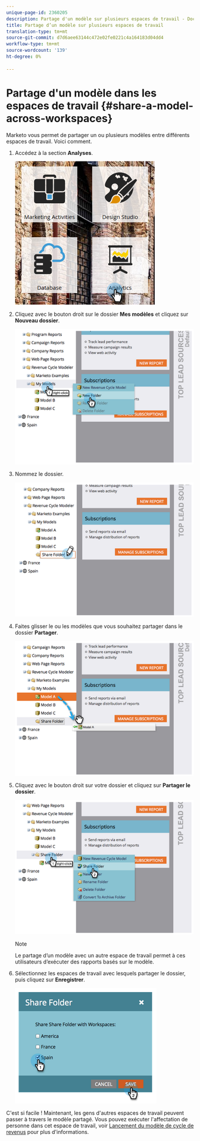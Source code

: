 ```yaml
---
unique-page-id: 2360205
description: Partage d'un modèle sur plusieurs espaces de travail - Documents marketing - Documentation du produit
title: Partage d’un modèle sur plusieurs espaces de travail
translation-type: tm+mt
source-git-commit: d7d6aee63144c472e02fe0221c4a164183d04dd4
workflow-type: tm+mt
source-wordcount: '139'
ht-degree: 0%

---
```



# Partage d&#39;un modèle dans les espaces de travail {#share-a-model-across-workspaces}

Marketo vous permet de partager un ou plusieurs modèles entre différents espaces de travail. Voici comment.

1. Accédez à la section **Analyses**.

   ![](assets/analytics.png)

1. Cliquez avec le bouton droit sur le dossier **Mes modèles** et cliquez sur **Nouveau dossier**.

   ![](assets/image2014-10-3-14-3a5-3a23.png)

1. Nommez le dossier.

   ![](assets/image2014-10-3-14-3a5-3a38.png)

1. Faites glisser le ou les modèles que vous souhaitez partager dans le dossier **Partager**.

   ![](assets/image2014-10-3-14-3a5-3a52.png)

1. Cliquez avec le bouton droit sur votre dossier et cliquez sur **Partager le dossier**.

   ![](assets/image2014-10-3-14-3a6-3a9.png)

   >[!NOTE]
   >
   >
   >Le partage d’un modèle avec un autre espace de travail permet à ces utilisateurs d’exécuter des rapports basés sur le modèle.

1. Sélectionnez les espaces de travail avec lesquels partager le dossier, puis cliquez sur **Enregistrer**.

   ![](assets/image2014-10-3-14-3a6-3a22.png)

C&#39;est si facile ! Maintenant, les gens d&#39;autres espaces de travail peuvent passer à travers le modèle partagé. Vous pouvez exécuter l&#39;affectation de personne dans cet espace de travail, voir [Lancement du modèle de cycle de revenus](https://community.marketo.com/MarketoArticle?id=kA050000000KyvQCAS) pour plus d&#39;informations.
